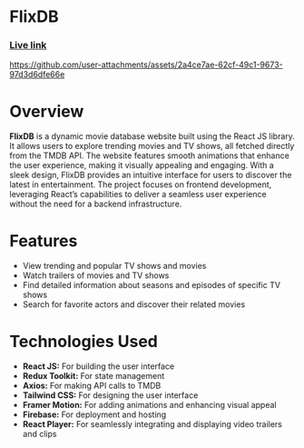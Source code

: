 # FlixDB

### <a target="_blank" href="https://flixdb-a38b3.web.app">Live link</a>

https://github.com/user-attachments/assets/2a4ce7ae-62cf-49c1-9673-97d3d6dfe66e

# Overview

**FlixDB** is a dynamic movie database website built using the React JS library. It allows users to explore trending movies and TV shows, all fetched directly from the TMDB API. The website features smooth animations that enhance the user experience, making it visually appealing and engaging. With a sleek design, FlixDB provides an intuitive interface for users to discover the latest in entertainment. The project focuses on frontend development, leveraging React’s capabilities to deliver a seamless user experience without the need for a backend infrastructure.

# Features

- View trending and popular TV shows and movies
- Watch trailers of movies and TV shows
- Find detailed information about seasons and episodes of specific TV shows
- Search for favorite actors and discover their related movies

# Technologies Used

- **React JS:** For building the user interface
- **Redux Toolkit:** For state management
- **Axios:** For making API calls to TMDB
- **Tailwind CSS:** For designing the user interface
- **Framer Motion:** For adding animations and enhancing visual appeal
- **Firebase:** For deployment and hosting
- **React Player:** For seamlessly integrating and displaying video trailers and clips
